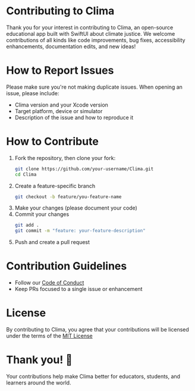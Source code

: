 # Contributing to Clima
Thank you for your interest in contributing to Clima, an open-source educational app built with SwiftUI about climate justice.
We welcome contributions of all kinds like code improvements, bug fixes, accessibility enhancements, documentation edits, and new ideas!

# How to Report Issues
Please make sure you're not making duplicate issues. When opening an issue, please include:
- Clima version and your Xcode version
- Target platform, device or simulator
- Description of the issue and how to reproduce it

# How to Contribute
1. Fork the repository, then clone your fork:
   ```bash
   git clone https://github.com/your-username/Clima.git
   cd Clima
   ```
2. Create a feature-specific branch
   ```bash
   git checkout -b feature/you-feature-name
   ```
3. Make your changes (please document your code)
4. Commit your changes
   ```bash
   git add .
   git commit -m "feature: your-feature-description"
5. Push and create a pull request

# Contribution Guidelines
- Follow our [Code of Conduct](CODE_OF_CONDUCT.md)
- Keep PRs focused to a single issue or enhancement

# License
By contributing to Clima, you agree that your contributions will be licensed under the terms of the [MIT License](LICENSE)

# Thank you! 🙏
Your contributions help make Clima better for educators, students, and learners around the world.
   

